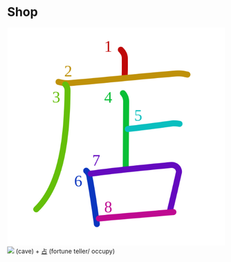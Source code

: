 # Shop
![5e97](Kanji/kanji-colorize/5e97.svg)
![](http://www.kanjidamage.com/assets/radsmall/cave-caf2c91b2b5a1cec0ce1ffe9e8804e6de933e622f8b79893317be2ac81092b2e.jpg) (cave) + [占](Kanji/kanji-dict/占.md) (fortune teller/ occupy) 